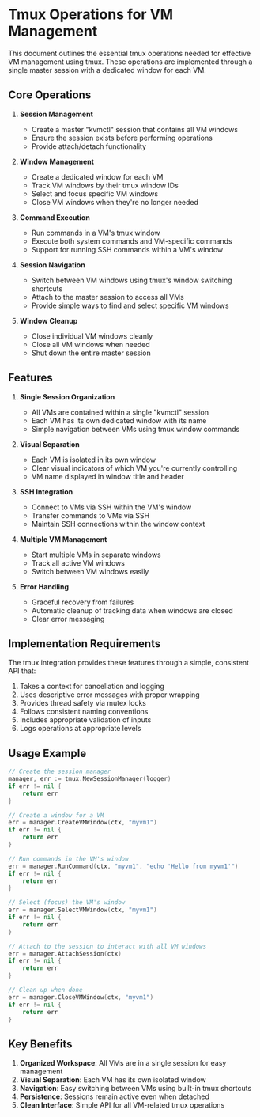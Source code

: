 # Tmux Operations for VM Management

This document outlines the essential tmux operations needed for effective VM management using tmux. These operations are implemented through a single master session with a dedicated window for each VM.

## Core Operations

1. **Session Management**

    - Create a master "kvmctl" session that contains all VM windows
    - Ensure the session exists before performing operations
    - Provide attach/detach functionality

2. **Window Management**

    - Create a dedicated window for each VM
    - Track VM windows by their tmux window IDs
    - Select and focus specific VM windows
    - Close VM windows when they're no longer needed

3. **Command Execution**

    - Run commands in a VM's tmux window
    - Execute both system commands and VM-specific commands
    - Support for running SSH commands within a VM's window

4. **Session Navigation**

    - Switch between VM windows using tmux's window switching shortcuts
    - Attach to the master session to access all VMs
    - Provide simple ways to find and select specific VM windows

5. **Window Cleanup**
    - Close individual VM windows cleanly
    - Close all VM windows when needed
    - Shut down the entire master session

## Features

1. **Single Session Organization**

    - All VMs are contained within a single "kvmctl" session
    - Each VM has its own dedicated window with its name
    - Simple navigation between VMs using tmux window commands

2. **Visual Separation**

    - Each VM is isolated in its own window
    - Clear visual indicators of which VM you're currently controlling
    - VM name displayed in window title and header

3. **SSH Integration**

    - Connect to VMs via SSH within the VM's window
    - Transfer commands to VMs via SSH
    - Maintain SSH connections within the window context

4. **Multiple VM Management**

    - Start multiple VMs in separate windows
    - Track all active VM windows
    - Switch between VM windows easily

5. **Error Handling**
    - Graceful recovery from failures
    - Automatic cleanup of tracking data when windows are closed
    - Clear error messaging

## Implementation Requirements

The tmux integration provides these features through a simple, consistent API that:

1. Takes a context for cancellation and logging
2. Uses descriptive error messages with proper wrapping
3. Provides thread safety via mutex locks
4. Follows consistent naming conventions
5. Includes appropriate validation of inputs
6. Logs operations at appropriate levels

## Usage Example

```go
// Create the session manager
manager, err := tmux.NewSessionManager(logger)
if err != nil {
    return err
}

// Create a window for a VM
err = manager.CreateVMWindow(ctx, "myvm1")
if err != nil {
    return err
}

// Run commands in the VM's window
err = manager.RunCommand(ctx, "myvm1", "echo 'Hello from myvm1'")
if err != nil {
    return err
}

// Select (focus) the VM's window
err = manager.SelectVMWindow(ctx, "myvm1")
if err != nil {
    return err
}

// Attach to the session to interact with all VM windows
err = manager.AttachSession(ctx)
if err != nil {
    return err
}

// Clean up when done
err = manager.CloseVMWindow(ctx, "myvm1")
if err != nil {
    return err
}
```

## Key Benefits

1. **Organized Workspace**: All VMs are in a single session for easy management
2. **Visual Separation**: Each VM has its own isolated window
3. **Navigation**: Easy switching between VMs using built-in tmux shortcuts
4. **Persistence**: Sessions remain active even when detached
5. **Clean Interface**: Simple API for all VM-related tmux operations
